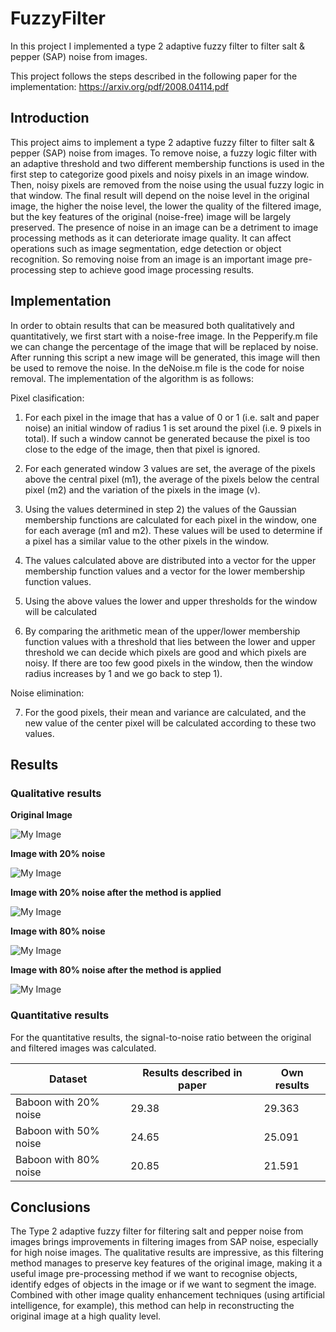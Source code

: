 # FuzzyFilter
In this project I implemented a type 2 adaptive fuzzy filter to filter salt &amp; pepper (SAP) noise from images. 

This project follows the steps described in the following paper for the implementation: https://arxiv.org/pdf/2008.04114.pdf


## Introduction

This project aims to implement a type 2 adaptive fuzzy filter to filter salt & pepper (SAP) noise from images. To remove noise, a fuzzy logic filter with an adaptive threshold and two different membership functions is used in the first step to categorize good pixels and noisy pixels in an image window. Then, noisy pixels are removed from the noise using the usual fuzzy logic in that window. The final result will depend on the noise level in the original image, the higher the noise level, the lower the quality of the filtered image, but the key features of the original (noise-free) image will be largely preserved.
The presence of noise in an image can be a detriment to image processing methods as it can deteriorate image quality. It can affect operations such as image segmentation, edge detection or object recognition. So removing noise from an image is an important image pre-processing step to achieve good image processing results.


## Implementation

In order to obtain results that can be measured both qualitatively and quantitatively, we first start with a noise-free image. In the Pepperify.m file we can change the percentage of the image that will be replaced by noise. After running this script a new image will be generated, this image will then be used to remove the noise.
In the deNoise.m file is the code for noise removal. The implementation of the algorithm is as follows:

Pixel clasification:
  1. For each pixel in the image that has a value of 0 or 1 (i.e. salt and paper noise) an initial window of radius 1 is set around the pixel (i.e. 9 pixels in total). If such a window cannot be generated because the pixel is too close to the edge of the image, then that pixel is ignored.
  
  2. For each generated window 3 values are set, the average of the pixels above the central pixel (m1), the average of the pixels below the central pixel (m2) and the variation of the pixels in the image (v).
  
  3. Using the values determined in step 2) the values of the Gaussian membership functions are calculated for each pixel in the window, one for each average (m1 and m2). These values will be used to determine if a pixel has a similar value to the other pixels in the window.
  
  4. The values calculated above are distributed into a vector for the upper membership function values and a vector for the lower membership function values.
  5. Using the above values the lower and upper thresholds for the window will be calculated

  6. By comparing the arithmetic mean of the upper/lower membership function values with a threshold that lies between the lower and upper threshold we can decide which pixels are good and which pixels are noisy. If there are too few good pixels in the window, then the window radius increases by 1 and we go back to step 1).

Noise elimination:

  7. For the good pixels, their mean and variance are calculated, and the new value of the center pixel will be calculated according to these two values.
  

## Results


### Qualitative results

**Original Image**

![My Image](1.Baboon.png)


**Image with 20% noise**

![My Image](2.noisyBaboon20.png)


**Image with 20% noise after the method is applied**

![My Image](3.deNoisyBaboon20.png)

**Image with 80% noise**

![My Image](6.noisyBaboon80.png)


**Image with 80% noise after the method is applied**

![My Image](7.deNoisyBaboon80.png)

### Quantitative results

For the quantitative results, the signal-to-noise ratio between the original and filtered images was calculated.

| Dataset  | Results described in paper | Own results |
| ------------- | ------------- | ------------- |
| Baboon with 20% noise  | 29.38  | 29.363 |
| Baboon with 50% noise   | 24.65  | 25.091 |
| Baboon with 80% noise   | 20.85  | 21.591 |


## Conclusions

The Type 2 adaptive fuzzy filter for filtering salt and pepper noise from images brings improvements in filtering images from SAP noise, especially for high noise images. The qualitative results are impressive, as this filtering method manages to preserve key features of the original image, making it a useful image pre-processing method if we want to recognise objects, identify edges of objects in the image or if we want to segment the image. Combined with other image quality enhancement techniques (using artificial intelligence, for example), this method can help in reconstructing the original image at a high quality level. 






